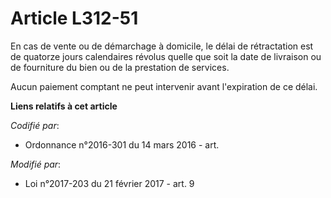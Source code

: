 # Article L312-51

En cas de vente ou de démarchage à domicile, le délai de rétractation est de quatorze jours calendaires révolus quelle que
soit la date de livraison ou de fourniture du bien ou de la prestation de services.

Aucun paiement comptant ne peut intervenir avant l'expiration de ce délai.

**Liens relatifs à cet article**

_Codifié par_:

  - Ordonnance n°2016-301 du 14 mars 2016 - art.

_Modifié par_:

  - Loi n°2017-203 du 21 février 2017 - art. 9

